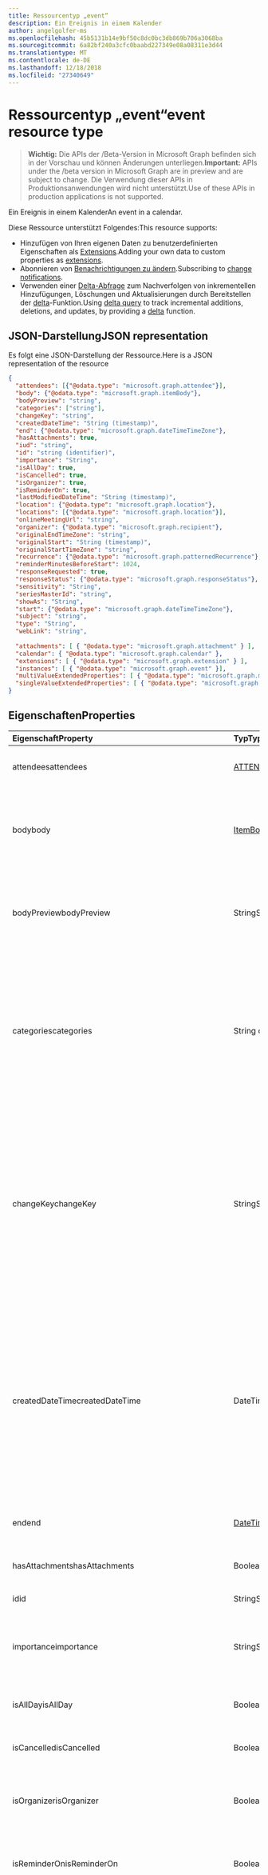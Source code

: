 ```yaml
---
title: Ressourcentyp „event“
description: Ein Ereignis in einem Kalender
author: angelgolfer-ms
ms.openlocfilehash: 45b5131b14e9bf50c8dc0bc3db869b706a3068ba
ms.sourcegitcommit: 6a82bf240a3cfc0baabd227349e08a08311e3d44
ms.translationtype: MT
ms.contentlocale: de-DE
ms.lasthandoff: 12/18/2018
ms.locfileid: "27340649"
---
```

# <a name="event-resource-type"></a><span data-ttu-id="b2f6a-103">Ressourcentyp „event“</span><span class="sxs-lookup"><span data-stu-id="b2f6a-103">event resource type</span></span>

> <span data-ttu-id="b2f6a-104">**Wichtig:** Die APIs der /Beta-Version in Microsoft Graph befinden sich in der Vorschau und können Änderungen unterliegen.</span><span class="sxs-lookup"><span data-stu-id="b2f6a-104">**Important:** APIs under the /beta version in Microsoft Graph are in preview and are subject to change.</span></span> <span data-ttu-id="b2f6a-105">Die Verwendung dieser APIs in Produktionsanwendungen wird nicht unterstützt.</span><span class="sxs-lookup"><span data-stu-id="b2f6a-105">Use of these APIs in production applications is not supported.</span></span>

<span data-ttu-id="b2f6a-106">Ein Ereignis in einem Kalender</span><span class="sxs-lookup"><span data-stu-id="b2f6a-106">An event in a calendar.</span></span>

<span data-ttu-id="b2f6a-107">Diese Ressource unterstützt Folgendes:</span><span class="sxs-lookup"><span data-stu-id="b2f6a-107">This resource supports:</span></span>

- <span data-ttu-id="b2f6a-108">Hinzufügen von Ihren eigenen Daten zu benutzerdefinierten Eigenschaften als [Extensions](/graph/extensibility-overview).</span><span class="sxs-lookup"><span data-stu-id="b2f6a-108">Adding your own data to custom properties as [extensions](/graph/extensibility-overview).</span></span>
- <span data-ttu-id="b2f6a-109">Abonnieren von [Benachrichtigungen zu ändern](/graph/webhooks).</span><span class="sxs-lookup"><span data-stu-id="b2f6a-109">Subscribing to [change notifications](/graph/webhooks).</span></span>
- <span data-ttu-id="b2f6a-110">Verwenden einer [Delta-Abfrage](/graph/delta-query-overview) zum Nachverfolgen von inkrementellen Hinzufügungen, Löschungen und Aktualisierungen durch Bereitstellen der [delta](../api/event-delta.md)-Funktion.</span><span class="sxs-lookup"><span data-stu-id="b2f6a-110">Using [delta query](/graph/delta-query-overview) to track incremental additions, deletions, and updates, by providing a [delta](../api/event-delta.md) function.</span></span>

## <a name="json-representation"></a><span data-ttu-id="b2f6a-111">JSON-Darstellung</span><span class="sxs-lookup"><span data-stu-id="b2f6a-111">JSON representation</span></span>

<span data-ttu-id="b2f6a-112">Es folgt eine JSON-Darstellung der Ressource.</span><span class="sxs-lookup"><span data-stu-id="b2f6a-112">Here is a JSON representation of the resource</span></span>

<!-- {
  "blockType": "resource",
  "optionalProperties": [
    "attachments",
    "calendar",
    "extensions",
    "instances",
    "multiValueExtendedProperties",
    "singleValueExtendedProperties"
  ],
  "@odata.type": "microsoft.graph.event"
}-->

```json
{
  "attendees": [{"@odata.type": "microsoft.graph.attendee"}],
  "body": {"@odata.type": "microsoft.graph.itemBody"},
  "bodyPreview": "string",
  "categories": ["string"],
  "changeKey": "string",
  "createdDateTime": "String (timestamp)",
  "end": {"@odata.type": "microsoft.graph.dateTimeTimeZone"},
  "hasAttachments": true,
  "iud": "string",
  "id": "string (identifier)",
  "importance": "String",
  "isAllDay": true,
  "isCancelled": true,
  "isOrganizer": true,
  "isReminderOn": true,
  "lastModifiedDateTime": "String (timestamp)",
  "location": {"@odata.type": "microsoft.graph.location"},
  "locations": [{"@odata.type": "microsoft.graph.location"}],
  "onlineMeetingUrl": "string",
  "organizer": {"@odata.type": "microsoft.graph.recipient"},
  "originalEndTimeZone": "string",
  "originalStart": "String (timestamp)",
  "originalStartTimeZone": "string",
  "recurrence": {"@odata.type": "microsoft.graph.patternedRecurrence"},
  "reminderMinutesBeforeStart": 1024,
  "responseRequested": true,
  "responseStatus": {"@odata.type": "microsoft.graph.responseStatus"},
  "sensitivity": "String",
  "seriesMasterId": "string",
  "showAs": "String",
  "start": {"@odata.type": "microsoft.graph.dateTimeTimeZone"},
  "subject": "string",
  "type": "String",
  "webLink": "string",
  
  "attachments": [ { "@odata.type": "microsoft.graph.attachment" } ],
  "calendar": { "@odata.type": "microsoft.graph.calendar" },
  "extensions": [ { "@odata.type": "microsoft.graph.extension" } ],
  "instances": [ { "@odata.type": "microsoft.graph.event" }],
  "multiValueExtendedProperties": [ { "@odata.type": "microsoft.graph.multiValueLegacyExtendedProperty" }],
  "singleValueExtendedProperties": [ { "@odata.type": "microsoft.graph.singleValueLegacyExtendedProperty" }]
}

```
## <a name="properties"></a><span data-ttu-id="b2f6a-113">Eigenschaften</span><span class="sxs-lookup"><span data-stu-id="b2f6a-113">Properties</span></span>
| <span data-ttu-id="b2f6a-114">Eigenschaft</span><span class="sxs-lookup"><span data-stu-id="b2f6a-114">Property</span></span>     | <span data-ttu-id="b2f6a-115">Typ</span><span class="sxs-lookup"><span data-stu-id="b2f6a-115">Type</span></span>   |<span data-ttu-id="b2f6a-116">Beschreibung</span><span class="sxs-lookup"><span data-stu-id="b2f6a-116">Description</span></span>|
|:---------------|:--------|:----------|
|<span data-ttu-id="b2f6a-117">attendees</span><span class="sxs-lookup"><span data-stu-id="b2f6a-117">attendees</span></span>|<span data-ttu-id="b2f6a-118">[ATTENDEE](attendee.md) -Auflistung</span><span class="sxs-lookup"><span data-stu-id="b2f6a-118">[Attendee](attendee.md) collection</span></span>|<span data-ttu-id="b2f6a-119">Die Sammlung der Teilnehmer des Ereignisses</span><span class="sxs-lookup"><span data-stu-id="b2f6a-119">The collection of attendees for the event.</span></span>|
|<span data-ttu-id="b2f6a-120">body</span><span class="sxs-lookup"><span data-stu-id="b2f6a-120">body</span></span>|[<span data-ttu-id="b2f6a-121">ItemBody</span><span class="sxs-lookup"><span data-stu-id="b2f6a-121">ItemBody</span></span>](itembody.md)|<span data-ttu-id="b2f6a-p102">Der Text der Nachricht, die dem Ereignis zugeordnet ist. Er kann im HTML- oder Textformat vorliegen.</span><span class="sxs-lookup"><span data-stu-id="b2f6a-p102">The body of the message associated with the event. It can be in HTML or text format.</span></span>|
|<span data-ttu-id="b2f6a-124">bodyPreview</span><span class="sxs-lookup"><span data-stu-id="b2f6a-124">bodyPreview</span></span>|<span data-ttu-id="b2f6a-125">String</span><span class="sxs-lookup"><span data-stu-id="b2f6a-125">String</span></span>|<span data-ttu-id="b2f6a-p103">Die Vorschau der Nachricht, die dem Ereignis zugeordnet ist. Liegt im Textformat vor.</span><span class="sxs-lookup"><span data-stu-id="b2f6a-p103">The preview of the message associated with the event. It is in text format.</span></span>|
|<span data-ttu-id="b2f6a-128">categories</span><span class="sxs-lookup"><span data-stu-id="b2f6a-128">categories</span></span>|<span data-ttu-id="b2f6a-129">String collection</span><span class="sxs-lookup"><span data-stu-id="b2f6a-129">String collection</span></span>|<span data-ttu-id="b2f6a-130">Die Kategorien, die dem Ereignis zugeordnet sind</span><span class="sxs-lookup"><span data-stu-id="b2f6a-130">The categories associated with the event.</span></span> <span data-ttu-id="b2f6a-131">Jeder Kategorie entspricht die **DisplayName** -Eigenschaft des ein [OutlookCategory](outlookcategory.md) für den Benutzer definiert.</span><span class="sxs-lookup"><span data-stu-id="b2f6a-131">Each category corresponds to the **displayName** property of an [outlookCategory](outlookcategory.md) defined for the user.</span></span>|
|<span data-ttu-id="b2f6a-132">changeKey</span><span class="sxs-lookup"><span data-stu-id="b2f6a-132">changeKey</span></span>|<span data-ttu-id="b2f6a-133">String</span><span class="sxs-lookup"><span data-stu-id="b2f6a-133">String</span></span>|<span data-ttu-id="b2f6a-p105">Gibt die Version des Ereignisobjekts an. Jedes Mal, wenn das Ereignis geändert wird, wird auch die Eigenschaft „changeKey“ geändert. Auf diese Weise kann Exchange Änderungen an der korrekten Version des Objekts vornehmen.</span><span class="sxs-lookup"><span data-stu-id="b2f6a-p105">Identifies the version of the event object. Every time the event is changed, ChangeKey changes as well. This allows Exchange to apply changes to the correct version of the object.</span></span>|
|<span data-ttu-id="b2f6a-137">createdDateTime</span><span class="sxs-lookup"><span data-stu-id="b2f6a-137">createdDateTime</span></span>|<span data-ttu-id="b2f6a-138">DateTimeOffset</span><span class="sxs-lookup"><span data-stu-id="b2f6a-138">DateTimeOffset</span></span>|<span data-ttu-id="b2f6a-p106">Der Timestamp-Typ stellt die Datums- und Uhrzeitinformationen mithilfe des ISO 8601-Formats dar und wird immer in UTC-Zeit angegeben. Mitternacht UTC-Zeit am 1. Januar 2014 würde z. B. wie folgt aussehen: `'2014-01-01T00:00:00Z'`</span><span class="sxs-lookup"><span data-stu-id="b2f6a-p106">The Timestamp type represents date and time information using ISO 8601 format and is always in UTC time. For example, midnight UTC on Jan 1, 2014 would look like this: `'2014-01-01T00:00:00Z'`</span></span>|
|<span data-ttu-id="b2f6a-141">end</span><span class="sxs-lookup"><span data-stu-id="b2f6a-141">end</span></span>|[<span data-ttu-id="b2f6a-142">DateTimeTimeZone</span><span class="sxs-lookup"><span data-stu-id="b2f6a-142">DateTimeTimeZone</span></span>](datetimetimezone.md)|<span data-ttu-id="b2f6a-143">Datum und Uhrzeit für das Ende des Ereignisses.</span><span class="sxs-lookup"><span data-stu-id="b2f6a-143">The date and time that the event ends.</span></span>|
|<span data-ttu-id="b2f6a-144">hasAttachments</span><span class="sxs-lookup"><span data-stu-id="b2f6a-144">hasAttachments</span></span>|<span data-ttu-id="b2f6a-145">Boolean</span><span class="sxs-lookup"><span data-stu-id="b2f6a-145">Boolean</span></span>|<span data-ttu-id="b2f6a-146">„true“, wenn das Ereignis Anlagen hat</span><span class="sxs-lookup"><span data-stu-id="b2f6a-146">Set to true if the event has attachments.</span></span>|
|<span data-ttu-id="b2f6a-147">id</span><span class="sxs-lookup"><span data-stu-id="b2f6a-147">id</span></span>|<span data-ttu-id="b2f6a-148">String</span><span class="sxs-lookup"><span data-stu-id="b2f6a-148">String</span></span>| <span data-ttu-id="b2f6a-149">Schreibgeschützt</span><span class="sxs-lookup"><span data-stu-id="b2f6a-149">Read-only.</span></span>|
|<span data-ttu-id="b2f6a-150">importance</span><span class="sxs-lookup"><span data-stu-id="b2f6a-150">importance</span></span>|<span data-ttu-id="b2f6a-151">String</span><span class="sxs-lookup"><span data-stu-id="b2f6a-151">String</span></span>|<span data-ttu-id="b2f6a-152">Die Wichtigkeit des Ereignisses.</span><span class="sxs-lookup"><span data-stu-id="b2f6a-152">The importance of the event.</span></span> <span data-ttu-id="b2f6a-153">Mögliche Werte sind: `low`, `normal` und `high`.</span><span class="sxs-lookup"><span data-stu-id="b2f6a-153">Possible values are: `low`, `normal`, `high`.</span></span>|
|<span data-ttu-id="b2f6a-154">isAllDay</span><span class="sxs-lookup"><span data-stu-id="b2f6a-154">isAllDay</span></span>|<span data-ttu-id="b2f6a-155">Boolean</span><span class="sxs-lookup"><span data-stu-id="b2f6a-155">Boolean</span></span>|<span data-ttu-id="b2f6a-156">„true“, wenn das Ereignis ein ganztägiges Ereignis ist</span><span class="sxs-lookup"><span data-stu-id="b2f6a-156">Set to true if the event lasts all day.</span></span>|
|<span data-ttu-id="b2f6a-157">isCancelled</span><span class="sxs-lookup"><span data-stu-id="b2f6a-157">isCancelled</span></span>|<span data-ttu-id="b2f6a-158">Boolean</span><span class="sxs-lookup"><span data-stu-id="b2f6a-158">Boolean</span></span>|<span data-ttu-id="b2f6a-159">„true“, wenn das Ereignis abgesagt wurde</span><span class="sxs-lookup"><span data-stu-id="b2f6a-159">Set to true if the event has been canceled.</span></span>|
|<span data-ttu-id="b2f6a-160">isOrganizer</span><span class="sxs-lookup"><span data-stu-id="b2f6a-160">isOrganizer</span></span>|<span data-ttu-id="b2f6a-161">Boolean</span><span class="sxs-lookup"><span data-stu-id="b2f6a-161">Boolean</span></span>|<span data-ttu-id="b2f6a-162">„true“, wenn der Absender der Nachricht auch der Organisator ist</span><span class="sxs-lookup"><span data-stu-id="b2f6a-162">Set to true if the message sender is also the organizer.</span></span>|
|<span data-ttu-id="b2f6a-163">isReminderOn</span><span class="sxs-lookup"><span data-stu-id="b2f6a-163">isReminderOn</span></span>|<span data-ttu-id="b2f6a-164">Boolean</span><span class="sxs-lookup"><span data-stu-id="b2f6a-164">Boolean</span></span>|<span data-ttu-id="b2f6a-165">„true“, wenn eingestellt ist, dass der Benutzer an das Ereignis erinnert werden soll</span><span class="sxs-lookup"><span data-stu-id="b2f6a-165">Set to true if an alert is set to remind the user of the event.</span></span>|
|<span data-ttu-id="b2f6a-166">lastModifiedDateTime</span><span class="sxs-lookup"><span data-stu-id="b2f6a-166">lastModifiedDateTime</span></span>|<span data-ttu-id="b2f6a-167">DateTimeOffset</span><span class="sxs-lookup"><span data-stu-id="b2f6a-167">DateTimeOffset</span></span>|<span data-ttu-id="b2f6a-p108">Der Timestamp-Typ stellt die Datums- und Uhrzeitinformationen mithilfe des ISO 8601-Formats dar und wird immer in UTC-Zeit angegeben. Mitternacht UTC-Zeit am 1. Januar 2014 würde z. B. wie folgt aussehen: `'2014-01-01T00:00:00Z'`</span><span class="sxs-lookup"><span data-stu-id="b2f6a-p108">The Timestamp type represents date and time information using ISO 8601 format and is always in UTC time. For example, midnight UTC on Jan 1, 2014 would look like this: `'2014-01-01T00:00:00Z'`</span></span>|
|<span data-ttu-id="b2f6a-170">location</span><span class="sxs-lookup"><span data-stu-id="b2f6a-170">location</span></span>|[<span data-ttu-id="b2f6a-171">Ort</span><span class="sxs-lookup"><span data-stu-id="b2f6a-171">Location</span></span>](location.md)|<span data-ttu-id="b2f6a-172">Der Ort des Ereignisses.</span><span class="sxs-lookup"><span data-stu-id="b2f6a-172">The location of the event.</span></span>|
|<span data-ttu-id="b2f6a-173">locations</span><span class="sxs-lookup"><span data-stu-id="b2f6a-173">locations</span></span>|<span data-ttu-id="b2f6a-174">[Standort](location.md) -Auflistung</span><span class="sxs-lookup"><span data-stu-id="b2f6a-174">[Location](location.md) collection</span></span>|<span data-ttu-id="b2f6a-175">Die Orte, an denen die Veranstaltung stattfindet.</span><span class="sxs-lookup"><span data-stu-id="b2f6a-175">The locations where the event is held or attended from.</span></span> <span data-ttu-id="b2f6a-176">Die Eigenschaften **location** und **locations** entsprechen sich immer gegenseitig.</span><span class="sxs-lookup"><span data-stu-id="b2f6a-176">The **location** and **locations** properties always correspond with each other.</span></span> <span data-ttu-id="b2f6a-177">Wenn Sie die **location**-Eigenschaft aktualisieren, werden alle früheren Orte in der **locations**-Sammlung entfernt und durch den neuen **location**-Wert ersetzt.</span><span class="sxs-lookup"><span data-stu-id="b2f6a-177">If you update the **location** property, any prior locations in the **locations** collection would be removed and replaced by the new **location** value.</span></span> |
|<span data-ttu-id="b2f6a-178">onlineMeetingUrl</span><span class="sxs-lookup"><span data-stu-id="b2f6a-178">onlineMeetingUrl</span></span>|<span data-ttu-id="b2f6a-179">String</span><span class="sxs-lookup"><span data-stu-id="b2f6a-179">String</span></span>|<span data-ttu-id="b2f6a-180">Eine URL für eine Onlinebesprechung</span><span class="sxs-lookup"><span data-stu-id="b2f6a-180">A URL for an online meeting.</span></span> <span data-ttu-id="b2f6a-181">Die Eigenschaft wird nur beim Organisator ein Ereignisses, wie eine onlinebesprechung wie Skype angibt festgelegt.</span><span class="sxs-lookup"><span data-stu-id="b2f6a-181">The property is set only when an organizer specifies an event as an online meeting such as Skype.</span></span> <span data-ttu-id="b2f6a-182">Schreibgeschützt.</span><span class="sxs-lookup"><span data-stu-id="b2f6a-182">Read-only.</span></span>|
|<span data-ttu-id="b2f6a-183">organizer</span><span class="sxs-lookup"><span data-stu-id="b2f6a-183">organizer</span></span>|[<span data-ttu-id="b2f6a-184">Empfänger</span><span class="sxs-lookup"><span data-stu-id="b2f6a-184">Recipient</span></span>](recipient.md)|<span data-ttu-id="b2f6a-185">Der Organisator des Ereignisses</span><span class="sxs-lookup"><span data-stu-id="b2f6a-185">The organizer of the event.</span></span>|
|<span data-ttu-id="b2f6a-186">originalEndTimeZone</span><span class="sxs-lookup"><span data-stu-id="b2f6a-186">originalEndTimeZone</span></span>|<span data-ttu-id="b2f6a-187">String</span><span class="sxs-lookup"><span data-stu-id="b2f6a-187">String</span></span>|<span data-ttu-id="b2f6a-188">Die Zeitzone, die bei der Erstellung des Ereignisses für das Ereignisende festgelegt wurde.</span><span class="sxs-lookup"><span data-stu-id="b2f6a-188">The end time zone that was set when the event was created.</span></span> <span data-ttu-id="b2f6a-189">Der Wert `tzone://Microsoft/Custom` gibt an, dass eine ältere benutzerdefinierte Zeitzone in Outlook Desktop festgelegt wurde.</span><span class="sxs-lookup"><span data-stu-id="b2f6a-189">A value of `tzone://Microsoft/Custom` indicates that a legacy custom time zone was set in desktop Outlook.</span></span>|
|<span data-ttu-id="b2f6a-190">originalStart</span><span class="sxs-lookup"><span data-stu-id="b2f6a-190">originalStart</span></span>|<span data-ttu-id="b2f6a-191">DateTimeOffset</span><span class="sxs-lookup"><span data-stu-id="b2f6a-191">DateTimeOffset</span></span>|<span data-ttu-id="b2f6a-p112">Der Timestamp-Typ stellt die Datums- und Uhrzeitinformationen mithilfe des ISO 8601-Formats dar und wird immer in UTC-Zeit angegeben. Mitternacht UTC-Zeit am 1. Januar 2014 würde z. B. wie folgt aussehen: `'2014-01-01T00:00:00Z'`</span><span class="sxs-lookup"><span data-stu-id="b2f6a-p112">The Timestamp type represents date and time information using ISO 8601 format and is always in UTC time. For example, midnight UTC on Jan 1, 2014 would look like this: `'2014-01-01T00:00:00Z'`</span></span>|
|<span data-ttu-id="b2f6a-194">originalStartTimeZone</span><span class="sxs-lookup"><span data-stu-id="b2f6a-194">originalStartTimeZone</span></span>|<span data-ttu-id="b2f6a-195">String</span><span class="sxs-lookup"><span data-stu-id="b2f6a-195">String</span></span>|<span data-ttu-id="b2f6a-p113">Die Zeitzone, die bei der Erstellung des Ereignisses für den Ereignisbeginn festgelegt wurde. Der Wert `tzone://Microsoft/Custom` gibt an, dass eine ältere benutzerdefinierte Zeitzone in Outlook Desktop festgelegt wurde.</span><span class="sxs-lookup"><span data-stu-id="b2f6a-p113">The start time zone that was set when the event was created. A value of `tzone://Microsoft/Custom` indicates that a legacy custom time zone was set in desktop Outlook.</span></span>|
|<span data-ttu-id="b2f6a-198">recurrence</span><span class="sxs-lookup"><span data-stu-id="b2f6a-198">recurrence</span></span>|[<span data-ttu-id="b2f6a-199">PatternedRecurrence</span><span class="sxs-lookup"><span data-stu-id="b2f6a-199">PatternedRecurrence</span></span>](patternedrecurrence.md)|<span data-ttu-id="b2f6a-200">Das Serienmuster für das Ereignis.</span><span class="sxs-lookup"><span data-stu-id="b2f6a-200">The recurrence pattern for the event.</span></span>|
|<span data-ttu-id="b2f6a-201">reminderMinutesBeforeStart</span><span class="sxs-lookup"><span data-stu-id="b2f6a-201">reminderMinutesBeforeStart</span></span>|<span data-ttu-id="b2f6a-202">Int32</span><span class="sxs-lookup"><span data-stu-id="b2f6a-202">Int32</span></span>|<span data-ttu-id="b2f6a-203">Festlegung, wie viele Minuten vor Beginn des Ereignisses die Erinnerung angezeigt werden soll</span><span class="sxs-lookup"><span data-stu-id="b2f6a-203">The number of minutes before the event start time that the reminder alert occurs.</span></span>|
|<span data-ttu-id="b2f6a-204">responseRequested</span><span class="sxs-lookup"><span data-stu-id="b2f6a-204">responseRequested</span></span>|<span data-ttu-id="b2f6a-205">Boolean</span><span class="sxs-lookup"><span data-stu-id="b2f6a-205">Boolean</span></span>|<span data-ttu-id="b2f6a-206">„true“, wenn der Absender eine Antwort erhalten soll, sobald das Ereignis angenommen oder abgelehnt wird</span><span class="sxs-lookup"><span data-stu-id="b2f6a-206">Set to true if the sender would like a response when the event is accepted or declined.</span></span>|
|<span data-ttu-id="b2f6a-207">responseStatus</span><span class="sxs-lookup"><span data-stu-id="b2f6a-207">responseStatus</span></span>|[<span data-ttu-id="b2f6a-208">ResponseStatus</span><span class="sxs-lookup"><span data-stu-id="b2f6a-208">ResponseStatus</span></span>](responsestatus.md)|<span data-ttu-id="b2f6a-209">Typ der Antwort, die als Antwort auf eine Ereignisnachricht gesendet wurde</span><span class="sxs-lookup"><span data-stu-id="b2f6a-209">Indicates the type of response sent in response to an event message.</span></span>|
|<span data-ttu-id="b2f6a-210">sensitivity</span><span class="sxs-lookup"><span data-stu-id="b2f6a-210">sensitivity</span></span>|<span data-ttu-id="b2f6a-211">String</span><span class="sxs-lookup"><span data-stu-id="b2f6a-211">String</span></span>| <span data-ttu-id="b2f6a-212">Mögliche Werte: `normal`, `personal`, `private`, `confidential`</span><span class="sxs-lookup"><span data-stu-id="b2f6a-212">Possible values are: `normal`, `personal`, `private`, `confidential`.</span></span>|
|<span data-ttu-id="b2f6a-213">seriesMasterId</span><span class="sxs-lookup"><span data-stu-id="b2f6a-213">seriesMasterId</span></span>|<span data-ttu-id="b2f6a-214">String</span><span class="sxs-lookup"><span data-stu-id="b2f6a-214">String</span></span>|<span data-ttu-id="b2f6a-215">Die ID für die Datenreihe master Terminserie, wenn dieses Ereignis Teil einer Serie ist.</span><span class="sxs-lookup"><span data-stu-id="b2f6a-215">The ID for the recurring series master item, if this event is part of a recurring series.</span></span>|
|<span data-ttu-id="b2f6a-216">showAs</span><span class="sxs-lookup"><span data-stu-id="b2f6a-216">showAs</span></span>|<span data-ttu-id="b2f6a-217">Zeichenfolge</span><span class="sxs-lookup"><span data-stu-id="b2f6a-217">String</span></span>|<span data-ttu-id="b2f6a-218">Der anzuzeigende Status.</span><span class="sxs-lookup"><span data-stu-id="b2f6a-218">The status to show.</span></span> <span data-ttu-id="b2f6a-219">Mögliche Werte sind: `free`, `tentative`, `busy`, `oof`, `workingElsewhere` und `unknown`.</span><span class="sxs-lookup"><span data-stu-id="b2f6a-219">Possible values are: `free`, `tentative`, `busy`, `oof`, `workingElsewhere`, `unknown`.</span></span>|
|<span data-ttu-id="b2f6a-220">start</span><span class="sxs-lookup"><span data-stu-id="b2f6a-220">start</span></span>|[<span data-ttu-id="b2f6a-221">DateTimeTimeZone</span><span class="sxs-lookup"><span data-stu-id="b2f6a-221">DateTimeTimeZone</span></span>](datetimetimezone.md)|<span data-ttu-id="b2f6a-222">Die Startzeit des Ereignisses.</span><span class="sxs-lookup"><span data-stu-id="b2f6a-222">The start time of the event.</span></span>|
|<span data-ttu-id="b2f6a-223">Betreff</span><span class="sxs-lookup"><span data-stu-id="b2f6a-223">subject</span></span>|<span data-ttu-id="b2f6a-224">String</span><span class="sxs-lookup"><span data-stu-id="b2f6a-224">String</span></span>|<span data-ttu-id="b2f6a-225">Der Text der Betreffzeile des Ereignisses</span><span class="sxs-lookup"><span data-stu-id="b2f6a-225">The text of the event's subject line.</span></span>|
|<span data-ttu-id="b2f6a-226">type</span><span class="sxs-lookup"><span data-stu-id="b2f6a-226">type</span></span>|<span data-ttu-id="b2f6a-227">Zeichenfolge</span><span class="sxs-lookup"><span data-stu-id="b2f6a-227">String</span></span>|<span data-ttu-id="b2f6a-228">Der Ereignistyp.</span><span class="sxs-lookup"><span data-stu-id="b2f6a-228">The event type.</span></span> <span data-ttu-id="b2f6a-229">Mögliche Werte: `singleInstance`, `occurrence`, `exception`, `seriesMaster`.</span><span class="sxs-lookup"><span data-stu-id="b2f6a-229">Possible values are: `singleInstance`, `occurrence`, `exception`, `seriesMaster`.</span></span> <span data-ttu-id="b2f6a-230">Schreibgeschützt.</span><span class="sxs-lookup"><span data-stu-id="b2f6a-230">Read-only</span></span>|
|<span data-ttu-id="b2f6a-231">UID</span><span class="sxs-lookup"><span data-stu-id="b2f6a-231">uid</span></span>|<span data-ttu-id="b2f6a-232">String</span><span class="sxs-lookup"><span data-stu-id="b2f6a-232">String</span></span>|<span data-ttu-id="b2f6a-233">Ein eindeutiger Bezeichner, der für alle Instanzen eines Ereignisses in unterschiedlichen Kalendern verwendet wird</span><span class="sxs-lookup"><span data-stu-id="b2f6a-233">A unique identifier that is shared by all instances of an event across different calendars.</span></span> <span data-ttu-id="b2f6a-234">**Hinweis:** Eigenschaft dient den gleichen Zweck wie die `iCalUid` -Eigenschaft für das [Ereignis Ressource](/graph/api/resources/event?view=graph-rest-1.0) für den Endpunkt v1. 0, aber nicht unbedingt den gleichen Wert aufweisen.</span><span class="sxs-lookup"><span data-stu-id="b2f6a-234">**Note:** this property serves the same purpose as the `iCalUid` property on the [event resource](/graph/api/resources/event?view=graph-rest-1.0) on the v1.0 endpoint, but is not guaranteed to have the same value.</span></span>|
|<span data-ttu-id="b2f6a-235">webLink</span><span class="sxs-lookup"><span data-stu-id="b2f6a-235">webLink</span></span>|<span data-ttu-id="b2f6a-236">String</span><span class="sxs-lookup"><span data-stu-id="b2f6a-236">String</span></span>|<span data-ttu-id="b2f6a-237">Die URL zum Öffnen des Ereignisses in Outlook Web App:</span><span class="sxs-lookup"><span data-stu-id="b2f6a-237">The URL to open the event in Outlook Web App.</span></span><br/><br/><span data-ttu-id="b2f6a-p117">Das Ereignis wird im Browser geöffnet, wenn Sie über Outlook Web App bei Ihrem Postfach angemeldet sind. Sie werden aufgefordert, sich anzumelden, wenn Sie noch nicht beim Browser angemeldet sind.</span><span class="sxs-lookup"><span data-stu-id="b2f6a-p117">The event will open in the browser if you are logged in to your mailbox via Outlook Web App. You will be prompted to login if you are not already logged in with the browser.</span></span><br/><br/><span data-ttu-id="b2f6a-240">Auf diese URL kann von einem iFrame aus zugegriffen werden.</span><span class="sxs-lookup"><span data-stu-id="b2f6a-240">This URL can be accessed from within an iFrame.</span></span>|

## <a name="relationships"></a><span data-ttu-id="b2f6a-241">Beziehungen</span><span class="sxs-lookup"><span data-stu-id="b2f6a-241">Relationships</span></span>
| <span data-ttu-id="b2f6a-242">Beziehung</span><span class="sxs-lookup"><span data-stu-id="b2f6a-242">Relationship</span></span> | <span data-ttu-id="b2f6a-243">Typ</span><span class="sxs-lookup"><span data-stu-id="b2f6a-243">Type</span></span>   |<span data-ttu-id="b2f6a-244">Beschreibung</span><span class="sxs-lookup"><span data-stu-id="b2f6a-244">Description</span></span>|
|:---------------|:--------|:----------|
|<span data-ttu-id="b2f6a-245">Anlagen</span><span class="sxs-lookup"><span data-stu-id="b2f6a-245">attachments</span></span>|<span data-ttu-id="b2f6a-246">[Anlagensammlung](attachment.md)</span><span class="sxs-lookup"><span data-stu-id="b2f6a-246">[Attachment](attachment.md) collection</span></span>|<span data-ttu-id="b2f6a-247">Die Auflistung von [FileAttachment](fileattachment.md), [ItemAttachment](itemattachment.md)und [ReferenceAttachment](referenceattachment.md) Anlagen für das Ereignis.</span><span class="sxs-lookup"><span data-stu-id="b2f6a-247">The collection of [FileAttachment](fileattachment.md), [ItemAttachment](itemattachment.md), and [referenceAttachment](referenceattachment.md) attachments for the event.</span></span> <span data-ttu-id="b2f6a-248">Navigationseigenschaft.</span><span class="sxs-lookup"><span data-stu-id="b2f6a-248">Navigation property.</span></span> <span data-ttu-id="b2f6a-249">Schreibgeschützt.</span><span class="sxs-lookup"><span data-stu-id="b2f6a-249">Read-only.</span></span> <span data-ttu-id="b2f6a-250">Lässt Nullwerte zu.</span><span class="sxs-lookup"><span data-stu-id="b2f6a-250">Nullable.</span></span>|
|<span data-ttu-id="b2f6a-251">calendar</span><span class="sxs-lookup"><span data-stu-id="b2f6a-251">calendar</span></span>|[<span data-ttu-id="b2f6a-252">Calendar</span><span class="sxs-lookup"><span data-stu-id="b2f6a-252">Calendar</span></span>](calendar.md)|<span data-ttu-id="b2f6a-p119">Der Kalender, der das Ereignis enthält. Navigationseigenschaft. Schreibgeschützt</span><span class="sxs-lookup"><span data-stu-id="b2f6a-p119">The calendar that contains the event. Navigation property. Read-only.</span></span>|
|<span data-ttu-id="b2f6a-256">Erweiterungen</span><span class="sxs-lookup"><span data-stu-id="b2f6a-256">extensions</span></span>|<span data-ttu-id="b2f6a-257">[Erweiterungssammlung](extension.md)</span><span class="sxs-lookup"><span data-stu-id="b2f6a-257">[Extension](extension.md) collection</span></span>|<span data-ttu-id="b2f6a-258">Die Auflistung der open-Erweiterungen für das Ereignis definiert.</span><span class="sxs-lookup"><span data-stu-id="b2f6a-258">The collection of open extensions defined for the event.</span></span> <span data-ttu-id="b2f6a-259">Lässt Nullwerte zu.</span><span class="sxs-lookup"><span data-stu-id="b2f6a-259">Nullable.</span></span>|
|<span data-ttu-id="b2f6a-260">instances</span><span class="sxs-lookup"><span data-stu-id="b2f6a-260">instances</span></span>|<span data-ttu-id="b2f6a-261">[Event](event.md) collection</span><span class="sxs-lookup"><span data-stu-id="b2f6a-261">[Event](event.md) collection</span></span>|<span data-ttu-id="b2f6a-p121">Die Instanzen des Ereignisses. Navigationseigenschaft. Schreibgeschützt Lässt Nullwerte zu.</span><span class="sxs-lookup"><span data-stu-id="b2f6a-p121">The instances of the event. Navigation property. Read-only. Nullable.</span></span>|
|<span data-ttu-id="b2f6a-266">multiValueExtendedProperties</span><span class="sxs-lookup"><span data-stu-id="b2f6a-266">multiValueExtendedProperties</span></span>|<span data-ttu-id="b2f6a-267">[multiValueLegacyExtendedProperty](multivaluelegacyextendedproperty.md)-Sammlung</span><span class="sxs-lookup"><span data-stu-id="b2f6a-267">[multiValueLegacyExtendedProperty](multivaluelegacyextendedproperty.md) collection</span></span>| <span data-ttu-id="b2f6a-p122">Die Sammlung der für das Ereignis definierten mehrwertigen erweiterten Eigenschaften. Schreibgeschützt. Lässt Nullwerte zu.</span><span class="sxs-lookup"><span data-stu-id="b2f6a-p122">The collection of multi-value extended properties defined for the event. Read-only. Nullable.</span></span>|
|<span data-ttu-id="b2f6a-271">singleValueExtendedProperties</span><span class="sxs-lookup"><span data-stu-id="b2f6a-271">singleValueExtendedProperties</span></span>|<span data-ttu-id="b2f6a-272">[singleValueLegacyExtendedProperty](singlevaluelegacyextendedproperty.md)-Sammlung</span><span class="sxs-lookup"><span data-stu-id="b2f6a-272">[singleValueLegacyExtendedProperty](singlevaluelegacyextendedproperty.md) collection</span></span>| <span data-ttu-id="b2f6a-p123">Die Sammlung der für das Ereignis definierten einwertigen erweiterten Eigenschaften. Schreibgeschützt. Lässt Nullwerte zu.</span><span class="sxs-lookup"><span data-stu-id="b2f6a-p123">The collection of single-value extended properties defined for the event. Read-only. Nullable.</span></span>|

## <a name="methods"></a><span data-ttu-id="b2f6a-276">Methoden</span><span class="sxs-lookup"><span data-stu-id="b2f6a-276">Methods</span></span>

| <span data-ttu-id="b2f6a-277">Methode</span><span class="sxs-lookup"><span data-stu-id="b2f6a-277">Method</span></span>           | <span data-ttu-id="b2f6a-278">Rückgabetyp</span><span class="sxs-lookup"><span data-stu-id="b2f6a-278">Return Type</span></span>    |<span data-ttu-id="b2f6a-279">Beschreibung</span><span class="sxs-lookup"><span data-stu-id="b2f6a-279">Description</span></span>|
|:---------------|:--------|:----------|
|[<span data-ttu-id="b2f6a-280">List events</span><span class="sxs-lookup"><span data-stu-id="b2f6a-280">List events</span></span>](../api/user-list-events.md)|<span data-ttu-id="b2f6a-281">[Event](event.md) collection</span><span class="sxs-lookup"><span data-stu-id="b2f6a-281">[Event](event.md) collection</span></span> |<span data-ttu-id="b2f6a-p124">Ruft eine Liste der [event](../resources/event.md)-Objekte im Postfach des Benutzers ab. Die Liste enthält einzelne Instanzen von Besprechungen und Serienmaster.</span><span class="sxs-lookup"><span data-stu-id="b2f6a-p124">Retrieve a list of [event](../resources/event.md) objects in the user's mailbox. The list contains single instance meetings and series masters.</span></span>|
|[<span data-ttu-id="b2f6a-284">Ereignis erstellen</span><span class="sxs-lookup"><span data-stu-id="b2f6a-284">Create event</span></span>](../api/user-post-events.md) |[<span data-ttu-id="b2f6a-285">event</span><span class="sxs-lookup"><span data-stu-id="b2f6a-285">event</span></span>](event.md)| <span data-ttu-id="b2f6a-286">Erstellt ein neues Ereignis durch Veröffentlichen in der Instanzensammlung.</span><span class="sxs-lookup"><span data-stu-id="b2f6a-286">Create a new event by posting to the instances collection.</span></span>|
|[<span data-ttu-id="b2f6a-287">Get event</span><span class="sxs-lookup"><span data-stu-id="b2f6a-287">Get event</span></span>](../api/event-get.md) | [<span data-ttu-id="b2f6a-288">event</span><span class="sxs-lookup"><span data-stu-id="b2f6a-288">event</span></span>](event.md) |<span data-ttu-id="b2f6a-289">Liest die Eigenschaften und Beziehungen eines Ereignisobjekts.</span><span class="sxs-lookup"><span data-stu-id="b2f6a-289">Read properties and relationships of event object.</span></span>|
|[<span data-ttu-id="b2f6a-290">Update</span><span class="sxs-lookup"><span data-stu-id="b2f6a-290">Update</span></span>](../api/event-update.md) | [<span data-ttu-id="b2f6a-291">event</span><span class="sxs-lookup"><span data-stu-id="b2f6a-291">event</span></span>](event.md)   |<span data-ttu-id="b2f6a-292">Aktualisiert das Ereignisobjekt.</span><span class="sxs-lookup"><span data-stu-id="b2f6a-292">Update event object.</span></span> |
|[<span data-ttu-id="b2f6a-293">Delete</span><span class="sxs-lookup"><span data-stu-id="b2f6a-293">Delete</span></span>](../api/event-delete.md) | <span data-ttu-id="b2f6a-294">Keine</span><span class="sxs-lookup"><span data-stu-id="b2f6a-294">None</span></span> |<span data-ttu-id="b2f6a-295">Löscht das Ereignisobjekt.</span><span class="sxs-lookup"><span data-stu-id="b2f6a-295">Delete event object.</span></span> |
|[<span data-ttu-id="b2f6a-296">cancel</span><span class="sxs-lookup"><span data-stu-id="b2f6a-296">cancel</span></span>](../api/event-cancel.md) | <span data-ttu-id="b2f6a-297">Keines</span><span class="sxs-lookup"><span data-stu-id="b2f6a-297">None</span></span> | <span data-ttu-id="b2f6a-298">Absage aus dem Organizer an alle Teilnehmer senden und Abbrechen an der angegebenen Besprechung.</span><span class="sxs-lookup"><span data-stu-id="b2f6a-298">Send cancellation message from the organizer to all the attendees and cancel the specified meeting.</span></span> |
|[<span data-ttu-id="b2f6a-299">accept</span><span class="sxs-lookup"><span data-stu-id="b2f6a-299">accept</span></span>](../api/event-accept.md)|<span data-ttu-id="b2f6a-300">Keiner</span><span class="sxs-lookup"><span data-stu-id="b2f6a-300">None</span></span>|<span data-ttu-id="b2f6a-301">Nimmt das angegebene Ereignis an.</span><span class="sxs-lookup"><span data-stu-id="b2f6a-301">Accept the specified event.</span></span>|
|[<span data-ttu-id="b2f6a-302">tentativelyAccept</span><span class="sxs-lookup"><span data-stu-id="b2f6a-302">tentativelyAccept</span></span>](../api/event-tentativelyaccept.md)|<span data-ttu-id="b2f6a-303">Keiner</span><span class="sxs-lookup"><span data-stu-id="b2f6a-303">None</span></span>|<span data-ttu-id="b2f6a-304">Nimmt das angegebene Ereignis mit Vorbehalt an.</span><span class="sxs-lookup"><span data-stu-id="b2f6a-304">Tentatively accept the specified event.</span></span>|
|[<span data-ttu-id="b2f6a-305">decline</span><span class="sxs-lookup"><span data-stu-id="b2f6a-305">decline</span></span>](../api/event-decline.md)|<span data-ttu-id="b2f6a-306">Keiner</span><span class="sxs-lookup"><span data-stu-id="b2f6a-306">None</span></span>|<span data-ttu-id="b2f6a-307">Lehnt die Einladung zu dem angegebenen Ereignis ab.</span><span class="sxs-lookup"><span data-stu-id="b2f6a-307">Decline invitation to the specified event.</span></span>|
|[<span data-ttu-id="b2f6a-308">forward</span><span class="sxs-lookup"><span data-stu-id="b2f6a-308">forward</span></span>](../api/event-forward.md)|<span data-ttu-id="b2f6a-309">Keine</span><span class="sxs-lookup"><span data-stu-id="b2f6a-309">None</span></span>|<span data-ttu-id="b2f6a-310">Ermöglicht den Organisator oder eines Ereignisses Besprechung Teilnehmer Weiterleiten einer Besprechungsanfrage an einem neuen Empfänger.</span><span class="sxs-lookup"><span data-stu-id="b2f6a-310">Lets the organizer or attendee of a meeting event forward the meeting request to a new recipient.</span></span>|
|[<span data-ttu-id="b2f6a-311">delta</span><span class="sxs-lookup"><span data-stu-id="b2f6a-311">delta</span></span>](../api/event-delta.md)|<span data-ttu-id="b2f6a-312">[event](event.md)-Sammlung</span><span class="sxs-lookup"><span data-stu-id="b2f6a-312">[event](event.md) collection</span></span>|<span data-ttu-id="b2f6a-313">Dient zum Abrufen einer Reihe von Ereignissen, die in einer **calendarView** (ein Bereich von Ereignissen) im primären Kalender des Benutzers hinzugefügt, gelöscht oder aktualisiert wurden.</span><span class="sxs-lookup"><span data-stu-id="b2f6a-313">Get a set of events that have been added, deleted, or updated in a **calendarView** (a range of events) of the user's primary calendar.</span></span>|
|[<span data-ttu-id="b2f6a-314">dismissReminder</span><span class="sxs-lookup"><span data-stu-id="b2f6a-314">dismissReminder</span></span>](../api/event-dismissreminder.md)|<span data-ttu-id="b2f6a-315">Keiner</span><span class="sxs-lookup"><span data-stu-id="b2f6a-315">None</span></span>|<span data-ttu-id="b2f6a-316">Schließt die Erinnerung an das angegebene Ereignis.</span><span class="sxs-lookup"><span data-stu-id="b2f6a-316">Dismiss the reminder for the specified event.</span></span>|
|[<span data-ttu-id="b2f6a-317">snoozeReminder</span><span class="sxs-lookup"><span data-stu-id="b2f6a-317">snoozeReminder</span></span>](../api/event-snoozereminder.md)|<span data-ttu-id="b2f6a-318">Keiner</span><span class="sxs-lookup"><span data-stu-id="b2f6a-318">None</span></span>|<span data-ttu-id="b2f6a-319">Legt fest, dass erneut an das Ereignis erinnert werden soll.</span><span class="sxs-lookup"><span data-stu-id="b2f6a-319">Snooze the reminder for the specified event.</span></span>|
|[<span data-ttu-id="b2f6a-320">List instances</span><span class="sxs-lookup"><span data-stu-id="b2f6a-320">List instances</span></span>](../api/event-list-instances.md) |<span data-ttu-id="b2f6a-321">[Event](event.md) collection</span><span class="sxs-lookup"><span data-stu-id="b2f6a-321">[Event](event.md) collection</span></span>| <span data-ttu-id="b2f6a-322">Ruft eine Ereignisobjektsammlung ab.</span><span class="sxs-lookup"><span data-stu-id="b2f6a-322">Get a Event object collection.</span></span>|
|<span data-ttu-id="b2f6a-323">**Anlagen**</span><span class="sxs-lookup"><span data-stu-id="b2f6a-323">**Attachments**</span></span>| | |
|[<span data-ttu-id="b2f6a-324">Anlagen auflisten</span><span class="sxs-lookup"><span data-stu-id="b2f6a-324">List attachments</span></span>](../api/event-list-attachments.md) |<span data-ttu-id="b2f6a-325">[Anlagensammlung](attachment.md)</span><span class="sxs-lookup"><span data-stu-id="b2f6a-325">[Attachment](attachment.md) collection</span></span>| <span data-ttu-id="b2f6a-326">Ruft alle Anlagen für ein Ereignis ab.</span><span class="sxs-lookup"><span data-stu-id="b2f6a-326">Get all attachments on an event.</span></span>|
|[<span data-ttu-id="b2f6a-327">Hinzufügen einer Anlage</span><span class="sxs-lookup"><span data-stu-id="b2f6a-327">Add attachment</span></span>](../api/event-post-attachments.md) |[<span data-ttu-id="b2f6a-328">Anlage</span><span class="sxs-lookup"><span data-stu-id="b2f6a-328">Attachment</span></span>](attachment.md)| <span data-ttu-id="b2f6a-329">Fügt einem Ereignis eine neue Anlage durch Veröffentlichen in der Anlagensammlung hinzu.</span><span class="sxs-lookup"><span data-stu-id="b2f6a-329">Add a new attachment to an event by posting to the attachments collection.</span></span>|
|<span data-ttu-id="b2f6a-330">**Offene Erweiterungen**</span><span class="sxs-lookup"><span data-stu-id="b2f6a-330">**Open extensions**</span></span>| | |
|[<span data-ttu-id="b2f6a-331">Offene Erweiterung erstellen</span><span class="sxs-lookup"><span data-stu-id="b2f6a-331">Create open extension</span></span>](../api/opentypeextension-post-opentypeextension.md) |[<span data-ttu-id="b2f6a-332">openTypeExtension</span><span class="sxs-lookup"><span data-stu-id="b2f6a-332">openTypeExtension</span></span>](opentypeextension.md)| <span data-ttu-id="b2f6a-333">Erstellt eine offene Erweiterung und fügt benutzerdefinierte Eigenschaften zu einer neuen oder vorhandenen Ressource hinzu.</span><span class="sxs-lookup"><span data-stu-id="b2f6a-333">Create an open extension and add custom properties to a new or existing resource.</span></span>|
|[<span data-ttu-id="b2f6a-334">Offene Erweiterung abrufen</span><span class="sxs-lookup"><span data-stu-id="b2f6a-334">Get open extension</span></span>](../api/opentypeextension-get.md) |<span data-ttu-id="b2f6a-335">[openTypeExtension](opentypeextension.md)-Sammlung</span><span class="sxs-lookup"><span data-stu-id="b2f6a-335">[openTypeExtension](opentypeextension.md) collection</span></span>| <span data-ttu-id="b2f6a-336">Dient zum Abrufen einer offenen Erweiterung, die durch den Erweiterungsnamen identifiziert wird.</span><span class="sxs-lookup"><span data-stu-id="b2f6a-336">Get an open extension identified by the extension name.</span></span>|
|<span data-ttu-id="b2f6a-337">**Schemaerweiterungen**</span><span class="sxs-lookup"><span data-stu-id="b2f6a-337">**Schema extensions**</span></span>| | |
|[<span data-ttu-id="b2f6a-338">Schemaerweiterungswerte hinzufügen</span><span class="sxs-lookup"><span data-stu-id="b2f6a-338">Add schema extension values</span></span>](/graph/extensibility-schema-groups) || <span data-ttu-id="b2f6a-339">Dient zum Erstellen einer Schemaerweiterungsdefinition und anschließenden Verwenden der Definition zum Hinzufügen benutzerdefinierter typisierter Daten zu einer Ressource.</span><span class="sxs-lookup"><span data-stu-id="b2f6a-339">Create a schema extension definition and then use it to add custom typed data to a resource.</span></span>|
|<span data-ttu-id="b2f6a-340">**Erweiterte Eigenschaften**</span><span class="sxs-lookup"><span data-stu-id="b2f6a-340">**Extended properties**</span></span>| | |
|[<span data-ttu-id="b2f6a-341">Create single-value extended property</span><span class="sxs-lookup"><span data-stu-id="b2f6a-341">Create single-value extended property</span></span>](../api/singlevaluelegacyextendedproperty-post-singlevalueextendedproperties.md) |[<span data-ttu-id="b2f6a-342">event</span><span class="sxs-lookup"><span data-stu-id="b2f6a-342">event</span></span>](event.md)  |<span data-ttu-id="b2f6a-343">Erstellt eine oder mehrere einwertige erweiterte Eigenschaften in einem neuen oder vorhandenen Ereignis.</span><span class="sxs-lookup"><span data-stu-id="b2f6a-343">Create one or more single-value extended properties in a new or existing event.</span></span>   |
|[<span data-ttu-id="b2f6a-344">Get event with single-value extended property</span><span class="sxs-lookup"><span data-stu-id="b2f6a-344">Get event with single-value extended property</span></span>](../api/singlevaluelegacyextendedproperty-get.md)  | [<span data-ttu-id="b2f6a-345">event</span><span class="sxs-lookup"><span data-stu-id="b2f6a-345">event</span></span>](event.md) | <span data-ttu-id="b2f6a-346">Ruft mithilfe von `$expand` oder `$filter` Ereignisse mit einer bestimmten einwertigen erweiterten Eigenschaft ab.</span><span class="sxs-lookup"><span data-stu-id="b2f6a-346">Get events that contain a single-value extended property by using `$expand` or `$filter`.</span></span> |
|[<span data-ttu-id="b2f6a-347">Create multi-value extended property</span><span class="sxs-lookup"><span data-stu-id="b2f6a-347">Create multi-value extended property</span></span>](../api/multivaluelegacyextendedproperty-post-multivalueextendedproperties.md) | [<span data-ttu-id="b2f6a-348">event</span><span class="sxs-lookup"><span data-stu-id="b2f6a-348">event</span></span>](event.md) | <span data-ttu-id="b2f6a-349">Erstellt eine oder mehrere mehrwertige erweiterte Eigenschaften in einem neuen oder vorhandenen Ereignis.</span><span class="sxs-lookup"><span data-stu-id="b2f6a-349">Create one or more multi-value extended properties in a new or existing event.</span></span>  |
|[<span data-ttu-id="b2f6a-350">Get event with multi-value extended property</span><span class="sxs-lookup"><span data-stu-id="b2f6a-350">Get event with multi-value extended property</span></span>](../api/multivaluelegacyextendedproperty-get.md)  | [<span data-ttu-id="b2f6a-351">event</span><span class="sxs-lookup"><span data-stu-id="b2f6a-351">event</span></span>](event.md) | <span data-ttu-id="b2f6a-352">Ruft mithilfe von `$expand` ein Ereignis mit einer bestimmten mehrwertigen erweiterten Eigenschaft ab.</span><span class="sxs-lookup"><span data-stu-id="b2f6a-352">Get an event that contains a multi-value extended property by using `$expand`.</span></span> |

## <a name="see-also"></a><span data-ttu-id="b2f6a-353">Siehe auch</span><span class="sxs-lookup"><span data-stu-id="b2f6a-353">See also</span></span>

- [<span data-ttu-id="b2f6a-354">Verwenden einer Delta-Abfrage zum Nachverfolgen von Änderungen in Microsoft Graph-Daten</span><span class="sxs-lookup"><span data-stu-id="b2f6a-354">Use delta query to track changes in Microsoft Graph data</span></span>](/graph/delta-query-overview)
- [<span data-ttu-id="b2f6a-355">Inkrementelle Änderungen an Ereignissen in einem Ordner abrufen</span><span class="sxs-lookup"><span data-stu-id="b2f6a-355">Get incremental changes to events in a folder</span></span>](/graph/delta-query-events)
- [<span data-ttu-id="b2f6a-356">Hinzufügen von benutzerdefinierten Daten zu Ressourcen mithilfe von Erweiterungen</span><span class="sxs-lookup"><span data-stu-id="b2f6a-356">Add custom data to resources using extensions</span></span>](/graph/extensibility-overview)
- [<span data-ttu-id="b2f6a-357">Hinzufügen von benutzerdefinierten Daten zu Benutzern mithilfe offener Erweiterungen</span><span class="sxs-lookup"><span data-stu-id="b2f6a-357">Add custom data to users using open extensions</span></span>](/graph/extensibility-open-users)
- [<span data-ttu-id="b2f6a-358">Hinzufügen von benutzerdefinierten Daten zu Gruppen mithilfe von Schemaerweiterungen</span><span class="sxs-lookup"><span data-stu-id="b2f6a-358">Add custom data to groups using schema extensions</span></span>](/graph/extensibility-schema-groups)

<!-- uuid: 8fcb5dbc-d5aa-4681-8e31-b001d5168d79
2015-10-25 14:57:30 UTC -->
<!-- {
  "type": "#page.annotation",
  "description": "event resource",
  "keywords": "",
  "section": "documentation",
  "tocPath": ""
}-->
